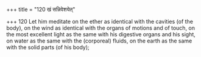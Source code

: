 +++
title = "120 खं सन्निवेशयेत्"

+++
120	Let him meditate on the ether as identical with the cavities (of the body), on the wind as identical with the organs of motions and of touch, on the most excellent light as the same with his digestive organs and his sight, on water as the same with the (corporeal) fluids, on the earth as the same with the solid parts (of his body);